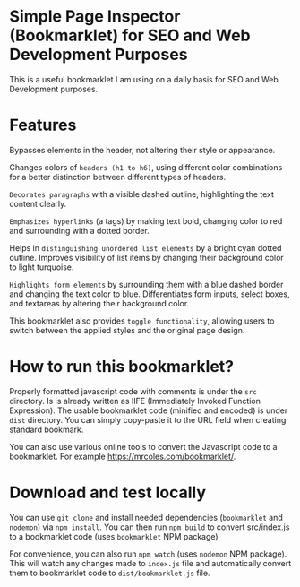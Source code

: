 # Simple Page Inspector (Bookmarklet) for SEO and Web Development Purposes

This is a useful bookmarklet I am using on a daily basis for SEO and Web Development purposes.

# Features

Bypasses elements in the header, not altering their style or appearance.

Changes colors of `headers (h1 to h6)`, using different color combinations for a better distinction between different types of headers.

`Decorates paragraphs` with a visible dashed outline, highlighting the text content clearly.

`Emphasizes hyperlinks` (a tags) by making text bold, changing color to red and surrounding with a dotted border.

Helps in `distinguishing unordered list elements` by a bright cyan dotted outline. Improves visibility of list items by changing their background color to light turquoise.

`Highlights form elements` by surrounding them with a blue dashed border and changing the text color to blue. Differentiates form inputs, select boxes, and textareas by altering their background color.

This bookmarklet also provides `toggle functionality`, allowing users to switch between the applied styles and the original page design.

# How to run this bookmarklet?

Properly formatted javascript code with comments is under the `src` directory. Is is already written as IIFE (Immediately Invoked Function Expression). The usable bookmarklet code (minified and encoded) is under `dist` directory. You can simply copy-paste it to the URL field when creating standard bookmark.

You can also use various online tools to convert the Javascript code to a bookmarklet. For example
https://mrcoles.com/bookmarklet/.


# Download and test locally

You can use `git clone` and install needed dependencies (`bookmarklet` and `nodemon`) via `npm install`. You can then run `npm build` to convert src/index.js to a bookmarklet code (uses `bookmarklet` NPM package)

For convenience, you can also run `npm watch` (uses `nodemon` NPM package). This will watch any changes made to `index.js` file and automatically convert them to bookmarklet code to `dist/bookmarklet.js` file.
